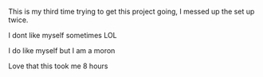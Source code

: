 This is my third time trying to get this project going, I messed up the set up twice.

I dont like myself sometimes LOL

I do like myself but I am a moron

Love that this took me 8 hours
